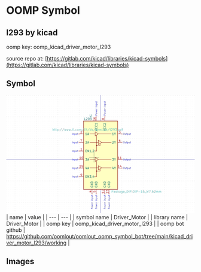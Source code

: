 # OOMP Symbol  
## l293  by kicad  
  
oomp key: oomp_kicad_driver_motor_l293  
  
source repo at: [https://gitlab.com/kicad/libraries/kicad-symbols](https://gitlab.com/kicad/libraries/kicad-symbols)  
## Symbol  
  
[![working.png](working_600.png)](working.png)  
| name | value | 
| --- | --- | 
| symbol name | Driver_Motor | 
| library name | Driver_Motor | 
| oomp key | oomp_kicad_driver_motor_l293 | 
| oomp bot github | https://github.com/oomlout/oomlout_oomp_symbol_bot/tree/main/kicad_driver_motor_l293/working | 
## Images  
